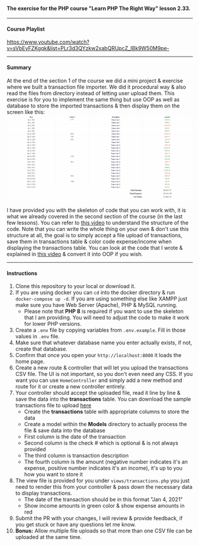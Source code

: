 #### The exercise for the PHP course "Learn PHP The Right Way" lesson 2.33.

---
#### Course Playlist
https://www.youtube.com/watch?v=sVbEyFZKgqk&list=PLr3d3QYzkw2xabQRUpcZ_IBk9W50M9pe-

---
#### Summary
At the end of the section 1 of the course we did a mini project & exercise where we built a transaction file importer. We did it procedural way & also read the files from directory instead of letting user upload them. This exercise is for you to implement the same thing but use OOP as well as database to store the imported transactions & then display them on the screen like this:
![Sample Output](result.png)

I have provided you with the skeleton of code that you can work with, it is what we already covered in the second section of the course (in the last few lessons). You can refer to [this video](https://youtu.be/iCKzIIE4w5E) to understand the structure of the code. Note that you can write the whole thing on your own & don't use this structure at all, the goal is to simply accept a file upload of transactions, save them in transactions table & color code expense/income when displaying the transactions table. You can look at the code that I wrote & explained in [this video](https://youtu.be/MOsolLaVnsI) & convert it into OOP if you wish.

---
#### Instructions
1. Clone this repository to your local or download it.
2. If you are using docker you can `cd` into the docker directory & run `docker-compose up -d`. If you are using something else like XAMPP just make sure you have Web Server (Apache), PHP & MySQL running.
   * Please note that **PHP 8** is required if you want to use the skeleton that I am providing. You will need to adjust the code to make it work for lower PHP versions.
3. Create a `.env` file by copying variables from `.env.example`. Fill in those values in `.env` file.
4. Make sure that whatever database name you enter actually exists, if not, create that database.
5. Confirm that once you open your `http://localhost:8000` it loads the home page.
6. Create a new route & controller that will let you upload the transactions CSV file. The UI is not important, so you don't even need any CSS. If you want you can use `HomeController` and simply add a new method and route for it or create a new controller entirely.
7. Your controller should accept the uploaded file, read it line by line & save the data into the **transactions** table. You can download the sample transactions file to upload [here](./transactions_sample.csv)
   * Create the **transactions** table with appropriate columns to store the data
   * Create a model within the **Models** directory to actually process the file & save data into the database
   * First column is the date of the transaction
   * Second column is the check # which is optional & is not always provided
   * The third column is transaction description
   * The fourth column is the amount (negative number indicates it's an expense, positive number indicates it's an income), it's up to you how you want to store it
8. The view file is provided for you under `views/transactions.php` you just need to render this from your controller & pass down the necessary data to display transactions.
   * The date of the transaction should be in this format "Jan 4, 2021"
   * Show income amounts in green color & show expense amounts in red
9. Submit the PR with your changes, I will review & provide feedback, if you get stuck or have any questions let me know.
10. **Bonus:** Allow multiple file uploads so that more than one CSV file can be uploaded at the same time.